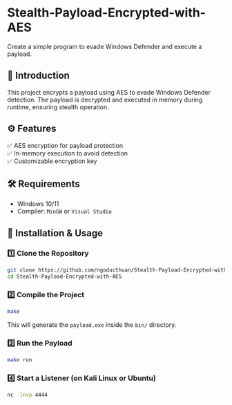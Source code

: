# Stealth-Payload-Encrypted-with-AES
Create a simple program to evade Windows Defender and execute a payload.

## 📌 Introduction  
This project encrypts a payload using AES to evade Windows Defender detection. The payload is decrypted and executed in memory during runtime, ensuring stealth operation.

## ⚙️ Features  
✅ AES encryption for payload protection  
✅ In-memory execution to avoid detection  
✅ Customizable encryption key  

## 🛠️ Requirements  
- Windows 10/11  
- Compiler: `MinGW` or `Visual Studio`  

## 🚀 Installation & Usage  
### 1️⃣ Clone the Repository  
```sh
git clone https://github.com/ngoducthuan/Stealth-Payload-Encrypted-with-AES.git
cd Stealth-Payload-Encrypted-with-AES
```
### 2️⃣ Compile the Project  
```sh
make
```
This will generate the `payload.exe` inside the `bin/` directory.  

### 3️⃣ Run the Payload  
```sh
make run
```

### 4️⃣ Start a Listener (on Kali Linux or Ubuntu)  
```sh
nc -lnvp 4444
```
